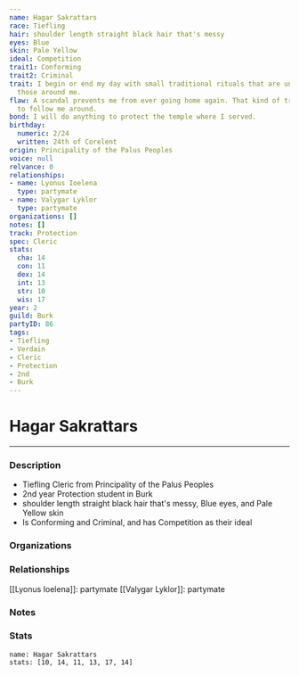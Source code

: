 ```yaml
---
name: Hagar Sakrattars
race: Tiefling
hair: shoulder length straight black hair that's messy
eyes: Blue
skin: Pale Yellow
ideal: Competition
trait1: Conforming
trait2: Criminal
trait: I begin or end my day with small traditional rituals that are unfamiliar to
  those around me.
flaw: A scandal prevents me from ever going home again. That kind of trouble seems
  to follow me around.
bond: I will do anything to protect the temple where I served.
birthday:
  numeric: 2/24
  written: 24th of Corelent
origin: Principality of the Palus Peoples
voice: null
relvance: 0
relationships:
- name: Lyonus Ioelena
  type: partymate
- name: Valygar Lyklor
  type: partymate
organizations: []
notes: []
track: Protection
spec: Cleric
stats:
  cha: 14
  con: 11
  dex: 14
  int: 13
  str: 10
  wis: 17
year: 2
guild: Burk
partyID: 86
tags:
- Tiefling
- Verdain
- Cleric
- Protection
- 2nd
- Burk
---
```

# Hagar Sakrattars
---
### Description
- Tiefling Cleric from Principality of the Palus Peoples
- 2nd year Protection student in Burk
- shoulder length straight black hair that's messy, Blue eyes, and Pale Yellow skin
- Is Conforming and Criminal, and has Competition as their ideal

### Organizations

### Relationships
[[Lyonus Ioelena]]: partymate
[[Valygar Lyklor]]: partymate

### Notes

### Stats
```statblock
name: Hagar Sakrattars
stats: [10, 14, 11, 13, 17, 14]
```